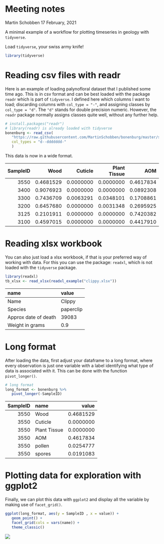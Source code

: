 Meeting notes
================
Martin Schobben
17 February, 2021

A minimal example of a workflow for plotting timeseries in geology with
`tidyverse`.

Load `tidyverse`, your swiss army knife\!

``` r
library(tidyverse)
```

# Reading csv files with readr

Here is an example of loading palynofloral dataset that I published some
time ago. This is in csv format and can be best loaded with the package
`readr` which is part of `tidyverse`. I defined here which columns I
want to load; discarding columns with `col_type = "-"`, and assigning
classes by `col_type = "d"`. The `"d"` stands for double precision
numeric. However, the `readr` package normally assigns classes quite
well, without any further help.

``` r
# install.packages("readr")
# library(readr) is already loaded with tidyverse
bonenburg <- read_csv(
   "https://raw.githubusercontent.com/MartinSchobben/bonenburg/master/supplement/data/palynomorphs/Bonenburg_palyno.csv", 
   col_types = "d--ddddddd-"
   )
```

This data is now in a wide format.

| SampleID |      Wood |   Cuticle | Plant Tissue |       AOM |    pollen |    spores | Botryococcus |
| -------: | --------: | --------: | -----------: | --------: | --------: | --------: | -----------: |
|     3550 | 0.4681529 | 0.0000000 |    0.0000000 | 0.4617834 | 0.0254777 | 0.0191083 |    0.0000000 |
|     3400 | 0.9076923 | 0.0000000 |    0.0000000 | 0.0892308 | 0.0030769 | 0.0000000 |    0.0000000 |
|     3300 | 0.7436709 | 0.0063291 |    0.0348101 | 0.1708861 | 0.0000000 | 0.0031646 |    0.0000000 |
|     3200 | 0.6457680 | 0.0000000 |    0.0031348 | 0.2695925 | 0.0470219 | 0.0094044 |    0.0000000 |
|     3125 | 0.2101911 | 0.0000000 |    0.0000000 | 0.7420382 | 0.0286624 | 0.0000000 |    0.0095541 |
|     3100 | 0.4597015 | 0.0000000 |    0.0000000 | 0.4417910 | 0.0059701 | 0.0000000 |    0.0029851 |

# Reading xlsx workbook

You can also just load a xlsx workbook, if that is your preferred way of
working with data. For this you can use the package: `readxl`, which is
not loaded with the `tidyverse` package.

``` r
library(readxl) 
tb_xlsx <- read_xlsx(readxl_example("clippy.xlsx"))
```

| name                 | value     |
| :------------------- | :-------- |
| Name                 | Clippy    |
| Species              | paperclip |
| Approx date of death | 39083     |
| Weight in grams      | 0.9       |

# Long format

After loading the data, first adjust your dataframe to a long format,
where every observation is just one variable with a label identifying
what type of data is associated with it. This can be done with the
function `pivot_longer()`.

``` r
# long format
long_format <- bonenburg %>% 
   pivot_longer(-SampleID)
```

| SampleID | name         |     value |
| -------: | :----------- | --------: |
|     3550 | Wood         | 0.4681529 |
|     3550 | Cuticle      | 0.0000000 |
|     3550 | Plant Tissue | 0.0000000 |
|     3550 | AOM          | 0.4617834 |
|     3550 | pollen       | 0.0254777 |
|     3550 | spores       | 0.0191083 |

# Plotting data for exploration with ggplot2

Finally, we can plot this data with `ggplot2` and display all the
variable by making use of `facet_grid()`.

``` r
ggplot(long_format, aes(y = SampleID , x = value)) +
   geom_point() +
   facet_grid(cols = vars(name)) +
   theme_classic()
```

![](README_files/figure-gfm/ggplot-1.png)<!-- -->
